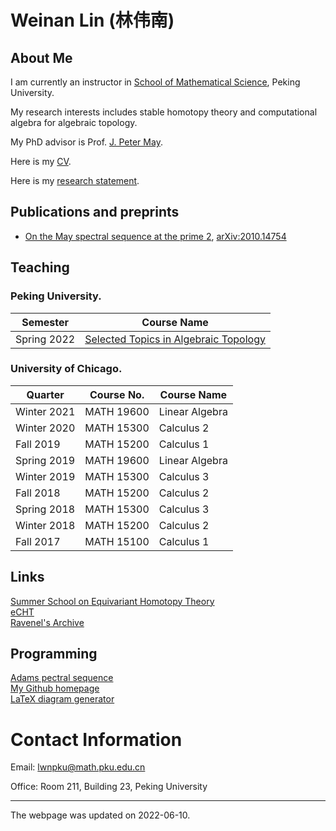 # Weinan Lin (林伟南)
## About Me
I am currently an instructor in [School of Mathematical Science](http://english.math.pku.edu.cn/), Peking University.

My research interests includes stable homotopy theory and computational algebra for algebraic topology.

My PhD advisor is Prof. [J. Peter May](http://www.math.uchicago.edu/~may/).

Here is my [CV](./assets/pdf/CV.pdf).

Here is my [research statement](./assets/pdf/Research_Statement.pdf).

## Publications and preprints
* [On the May spectral sequence at the prime 2](https://arxiv.org/pdf/2010.14754.pdf), [arXiv:2010.14754](https://arxiv.org/abs/2010.14754)
  
## Teaching
### Peking University.

| Semester | Course Name |
|---|---|
| Spring 2022 | [Selected Topics in Algebraic Topology](./SelectedTopicsInAlgebraicTopology/index.html) |

### University of Chicago.

| Quarter | Course No. | Course Name |
|---|---|---|
| Winter 2021 | MATH 19600 | Linear Algebra |
| Winter 2020| MATH 15300 | Calculus 2 |
| Fall 2019 | MATH 15200 | Calculus 1 |
| Spring 2019 | MATH 19600 | Linear Algebra |
| Winter 2019 | MATH 15300 | Calculus 3 |
| Fall 2018 | MATH 15200 | Calculus 2 |
| Spring 2018 | MATH 15300 | Calculus 3 |
| Winter 2018 | MATH 15200 | Calculus 2 |
| Fall 2017 | MATH 15100 | Calculus 1 |


## Links
[Summer School on Equivariant Homotopy Theory](https://iwoat.github.io/)<br>
[eCHT](https://s.wayne.edu/echt/)<br>
[Ravenel's Archive](https://people.math.rochester.edu/faculty/doug/papers.html)<br>

## Programming
[Adams pectral sequence](./ss/AdamsSS/index.html)<br>
[My Github homepage](https://github.com/WayneLin92)<br>
[LaTeX diagram generator](./programs/tex_diagrams/index.html)

# Contact Information
Email: lwnpku@math.pku.edu.cn

Office: Room 211, Building 23, Peking University


---
The webpage was updated on 2022-06-10.